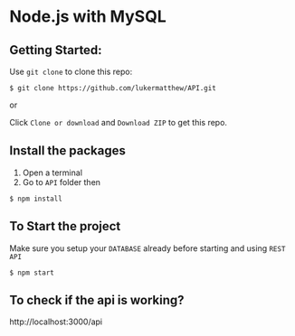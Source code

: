 # Node.js with MySQL

## Getting Started:

Use `git clone` to clone this repo:

```console
$ git clone https://github.com/lukermatthew/API.git
```

or

Click `Clone or download` and `Download ZIP` to get this repo.

## Install the packages

1. Open a terminal
2. Go to `API` folder then

```console
$ npm install
```

## To Start the project

Make sure you setup your `DATABASE` already before starting and using `REST API`

```console
$ npm start
```

## To check if the api is working?

http://localhost:3000/api
